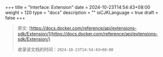 +++
title = "Interface: Extension"
date = 2024-10-23T14:54:43+08:00
weight = 120
type = "docs"
description = ""
isCJKLanguage = true
draft = false
+++

> 原文: [https://docs.docker.com/reference/api/extensions-sdk/Extension/](https://docs.docker.com/reference/api/extensions-sdk/Extension/)
>
> 收录该文档的时间：`2024-10-23T14:54:43+08:00`
